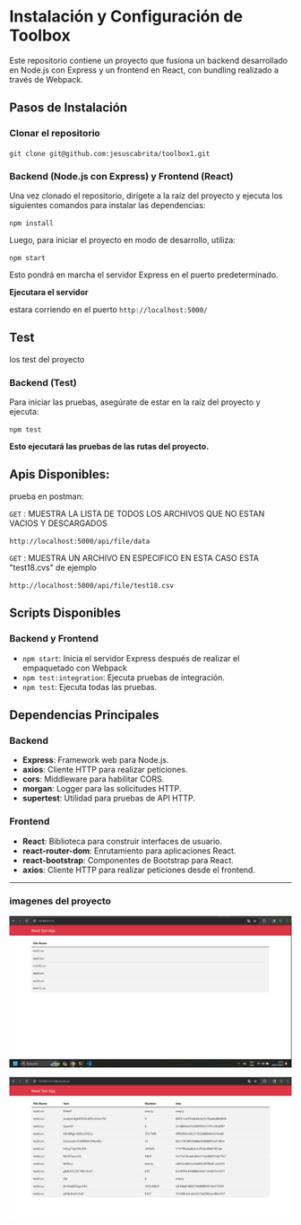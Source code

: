 # Instalación y Configuración de Toolbox

Este repositorio contiene un proyecto que fusiona un backend desarrollado en Node.js con Express y un frontend en React, con bundling realizado a través de Webpack.

## Pasos de Instalación

### Clonar el repositorio

`git clone git@github.com:jesuscabrita/toolbox1.git`

### Backend (Node.js con Express) y Frontend (React) 

 Una vez clonado el repositorio, dirígete a la raíz del proyecto y ejecuta los siguientes comandos para instalar las dependencias:

`npm install`

 Luego, para iniciar el proyecto en modo de desarrollo, utiliza:

 `npm start`

Esto pondrá en marcha el servidor Express en el puerto predeterminado.

**Ejecutara el servidor**

estara corriendo en el puerto `http://localhost:5000/`

## Test
 los test del proyecto 

### Backend (Test)

Para iniciar las pruebas, asegúrate de estar en la raíz del proyecto y ejecuta:

`npm test`

**Esto ejecutará las pruebas de las rutas del proyecto.**

## Apis Disponibles:

prueba en postman:

`GET` : MUESTRA LA LISTA DE TODOS LOS ARCHIVOS QUE NO ESTAN VACIOS Y DESCARGADOS 

`http://localhost:5000/api/file/data`

`GET` : MUESTRA UN ARCHIVO EN ESPECIFICO EN ESTA CASO ESTA "test18.cvs"  de ejemplo

`http://localhost:5000/api/file/test18.csv`

## Scripts Disponibles

### Backend y Frontend

- `npm start`: Inicia el servidor Express después de realizar el empaquetado con Webpack
- `npm test:integration`: Ejecuta pruebas de integración.
- `npm test`: Ejecuta todas las pruebas.

## Dependencias Principales

### Backend

- **Express**: Framework web para Node.js.
- **axios**: Cliente HTTP para realizar peticiones.
- **cors**: Middleware para habilitar CORS.
- **morgan**: Logger para las solicitudes HTTP.
- **supertest**: Utilidad para pruebas de API HTTP.

### Frontend

- **React**: Biblioteca para construir interfaces de usuario.
- **react-router-dom**: Enrutamiento para aplicaciones React.
- **react-bootstrap**: Componentes de Bootstrap para React.
- **axios**: Cliente HTTP para realizar peticiones desde el frontend.

---

### imagenes del proyecto 

![Alt text](image.png)

![Alt text](image-1.png)
